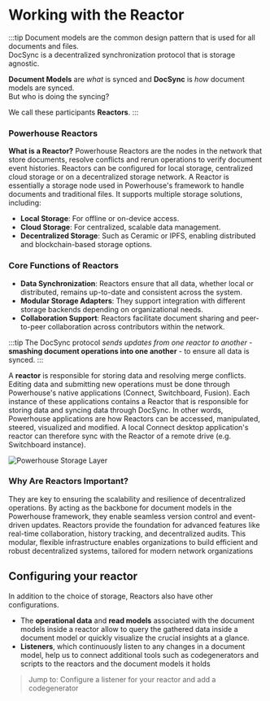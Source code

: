 # Working with the Reactor

:::tip
Document models are the common design pattern that is used for all documents and files.  
DocSync is a decentralized synchronization protocol that is storage agnostic.  

**Document Models** are _what_ is synced and **DocSync** is _how_ document models are synced.  
But who is doing the syncing?  

We call these participants **Reactors**.
:::

### Powerhouse Reactors 

**What is a Reactor?**
Powerhouse Reactors are the nodes in the network that store documents, resolve conflicts and rerun operations to verify document event histories. Reactors can be configured for local storage, centralized cloud storage or on a decentralized storage network. A Reactor is essentially a storage node used in Powerhouse's framework to handle documents and traditional files. It supports multiple storage solutions, including:

- **Local Storage**: For offline or on-device access.
- **Cloud Storage**: For centralized, scalable data management.
- **Decentralized Storage**: Such as Ceramic or IPFS, enabling distributed and blockchain-based storage options.

### Core Functions of Reactors
- **Data Synchronization**: Reactors ensure that all data, whether local or distributed, remains up-to-date and consistent across the system.
- **Modular Storage Adapters**: They support integration with different storage backends depending on organizational needs.
- **Collaboration Support**: Reactors facilitate document sharing and peer-to-peer collaboration across contributors within the network.

:::tip
The DocSync protocol *sends updates from one reactor to another* - **smashing document operations into one another** - to ensure all data is synced.
:::

A **reactor** is responsible for storing data and resolving merge conflicts.  
Editing data and submitting new operations must be done through Powerhouse's native applications (Connect, Switchboard, Fusion). Each instance of these applications contains a Reactor that is responsible for storing data and syncing data through DocSync. In other words, Powerhouse applications are how Reactors can be accessed, manipulated, steered, visualized and modified. A local Connect desktop application's reactor can therefore sync with the Reactor of a remote drive (e.g. Switchboard instance). 

<img src="/img/Powerhouse Website Drive.png" alt="Powerhouse Storage Layer"/>

### Why Are Reactors Important?
They are key to ensuring the scalability and resilience of decentralized operations.
By acting as the backbone for document models in the Powerhouse framework, they enable seamless version control and event-driven updates.
Reactors provide the foundation for advanced features like real-time collaboration, history tracking, and decentralized audits.
This modular, flexible infrastructure enables organizations to build efficient and robust decentralized systems, tailored for modern network organizations

## Configuring your reactor
 
In addition to the choice of storage, Reactors also have other configurations. 
- The **operational data** and **read models** associated with the document models inside a reactor allow to query the gathered data inside a document model or quickly visualize the crucial insights at a glance. 
- **Listeners**, which continuously listen to any changes in a document model, help us to connect additional tools such as codegenerators and scripts to the reactors and the document models it holds

> Jump to: Configure a listener for your reactor and add a codegenerator
